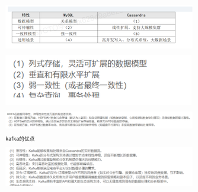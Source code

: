 ![image-20250513222424611](./assets/image-20250513222424611.png)

![image-20250513222440556](./assets/image-20250513222440556.png)

![image-20250513222512723](./assets/image-20250513222512723.png)

kafka的优点

![image-20250513222608279](./assets/image-20250513222608279-1747146369746-5.png)